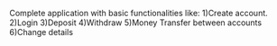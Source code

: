 Complete application with basic functionalities like:
1)Create account.
2)Login
3)Deposit
4)Withdraw
5)Money Transfer between accounts
6)Change details
